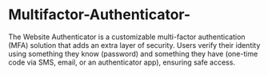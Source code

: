 # Multifactor-Authenticator-
The Website Authenticator is a customizable multi-factor authentication (MFA) solution that adds an extra layer of security. Users verify their identity using something they know (password) and something they have (one-time code via SMS, email, or an authenticator app), ensuring safe access.
